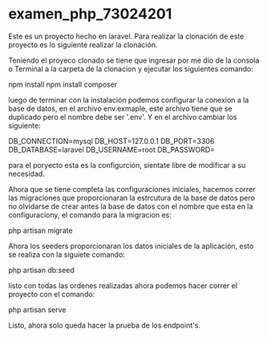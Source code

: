 # examen_php_73024201
Este es un proyecto hecho en laravel. Para realizar la clonación de este proyecto es lo siguiente realizar la clonación.

Teniendo el proyeco clonado se tiene que ingresar por me dio de la consola o Terminal a la carpeta de la clonacion y ejecutar los siguientes comando:

npm install
npm install composer

luego de terminar con la instalación podemos configurar la conexion a la base de datos, en el archivo env.exmaple, este archivo tiene que se duplicado pero el nombre debe ser '.env'. Y en el archivo cambiar los siguiente:

DB_CONNECTION=mysql
DB_HOST=127.0.0.1
DB_PORT=3306
DB_DATABASE=laravel
DB_USERNAME=root
DB_PASSWORD=

para el poryecto esta es la configurción, sientate libre de modificar a su necesidad.

Ahora que se tiene completa las configuraciones iniciales, hacemos correr las migraciones que proporcionaran la estrcutura de la base de datos pero no olvidarse de crear antes la base de datos con el nombre que esta en la configuraciony, el comando para la migracion es:

php artisan migrate

Ahora los seeders proporcionaran los datos iniciales de la aplicación, esto se realiza con la siguiete comando:

php artisan db:seed

listo con todas las ordenes realizadas ahora podemos hacer correr el proyecto con el comando:

php artisan serve

Listo, ahora solo queda hacer la prueba de los endpoint's.

